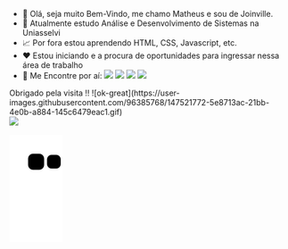 - 👋 Olá, seja muito Bem-Vindo, me chamo Matheus e sou de Joinville.
- 👀 Atualmente estudo Análise e Desenvolvimento de Sistemas na Uniasselvi
- 📈 Por fora estou aprendendo HTML, CSS, Javascript, etc.
- ❤️ Estou iniciando e a procura de oportunidades para ingressar nessa área de trabalho
- 💬 Me Encontre por aí: <a href="https://www.instagram.com/matheussan_99/" target="_blank"><img src="https://img.shields.io/badge/-Instagram-%23E4405F?style=for-the-badge&logo=instagram&logoColor=white" target="_blank"></a>
<a href="https://www.twitch.tv/god_loki_" target="_blank"><img src="https://img.shields.io/badge/Twitch-9146FF?style=for-the-badge&logo=twitch&logoColor=white" target="_blank"></a>
<a href="mailto:99matheussan@gmail.com"><img src="https://img.shields.io/badge/Gmail-D14836?style=for-the-badge&logo=gmail&logoColor=white" target="_blank"></a>
<a href="https://www.linkedin.com/in/matheus-dos-santos-de-oliveira-6803b1169/" target="_blank"><img src="https://img.shields.io/badge/-LinkedIn-%230077B5?style=for-the-badge&logo=linkedin&logoColor=white" target="_blank"></a>   
</div>
Obrigado pela visita !!
![ok-great](https://user-images.githubusercontent.com/96385768/147521772-5e8713ac-21bb-4e0b-a884-145c6479eac1.gif)


<!---
MatheusSan99/MatheusSan99 is a ✨ special ✨ repository because its `README.md` (this file) appears on your GitHub profile.
You can click the Preview link to take a look at your changes.
--->
<div>
<a href="https://github.com/MatheusSan99">
<img height="180em" src="https://github-readme-stats.vercel.app/api?username=MatheusSan99&show_icons=true&theme=merko&include_all_commits=true&count_private=true"/>
</div>

  ![Snake animation](https://github.com/MatheusSan99/MatheusSan99/blob/output/github-contribution-grid-snake.svg)
